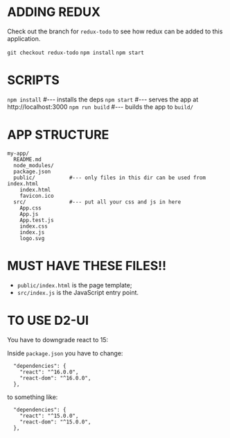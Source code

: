 # ADDING REDUX

Check out the branch for `redux-todo` to see how redux
can be added to this application.

`git checkout redux-todo`
`npm install`
`npm start`

# SCRIPTS

`npm install`       #--- installs the deps
`npm start`         #--- serves the app at http://localhost:3000
`npm run build`     #--- builds the app to `build/`

# APP STRUCTURE

```
my-app/
  README.md
  node_modules/
  package.json
  public/           #--- only files in this dir can be used from index.html
    index.html
    favicon.ico
  src/              #--- put all your css and js in here
    App.css
    App.js
    App.test.js
    index.css
    index.js
    logo.svg
```

# MUST HAVE THESE FILES!!

* `public/index.html` is the page template;
* `src/index.js` is the JavaScript entry point.

# TO USE D2-UI

You have to downgrade react to 15:

Inside `package.json` you have to change:

```
  "dependencies": {
    "react": "^16.0.0",
    "react-dom": "^16.0.0",
  },
```

to something like:


```
  "dependencies": {
    "react": "^15.0.0",
    "react-dom": "^15.0.0",
  },
```
